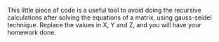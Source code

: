 This little piece of code is a useful tool to avoid doing the recursive calculations after solving the equations of a matrix, using gauss-seidel technique. Replace the values in X, Y and Z, and you will have your homework done. 

